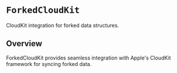 # ``ForkedCloudKit``

CloudKit integration for forked data structures.

## Overview

ForkedCloudKit provides seamless integration with Apple's CloudKit framework for syncing forked data. 